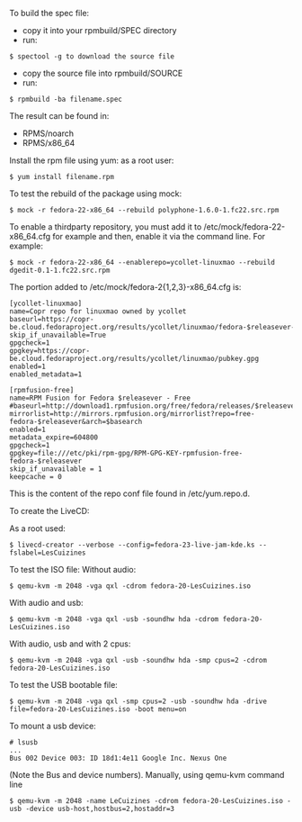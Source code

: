 To build the spec file:
- copy it into your rpmbuild/SPEC directory
- run:
```
$ spectool -g to download the source file
```
- copy the source file into rpmbuild/SOURCE
- run:
```
$ rpmbuild -ba filename.spec
```
The result can be found in:
- RPMS/noarch
- RPMS/x86_64

Install the rpm file using yum:
as a root user: 
```
$ yum install filename.rpm
```

To test the rebuild of the package using mock:
```
$ mock -r fedora-22-x86_64 --rebuild polyphone-1.6.0-1.fc22.src.rpm
```

To enable a thirdparty repository, you must add it to /etc/mock/fedora-22-x86_64.cfg for example and then, enable it via the command line. For example:
```
$ mock -r fedora-22-x86_64 --enablerepo=ycollet-linuxmao --rebuild dgedit-0.1-1.fc22.src.rpm
```

The portion added to /etc/mock/fedora-2{1,2,3}-x86_64.cfg is:
```
[ycollet-linuxmao]
name=Copr repo for linuxmao owned by ycollet
baseurl=https://copr-be.cloud.fedoraproject.org/results/ycollet/linuxmao/fedora-$releasever-$basearch/
skip_if_unavailable=True
gpgcheck=1
gpgkey=https://copr-be.cloud.fedoraproject.org/results/ycollet/linuxmao/pubkey.gpg
enabled=1
enabled_metadata=1

[rpmfusion-free]
name=RPM Fusion for Fedora $releasever - Free
#baseurl=http://download1.rpmfusion.org/free/fedora/releases/$releasever/Everything/$basearch/os/
mirrorlist=http://mirrors.rpmfusion.org/mirrorlist?repo=free-fedora-$releasever&arch=$basearch
enabled=1
metadata_expire=604800
gpgcheck=1
gpgkey=file:///etc/pki/rpm-gpg/RPM-GPG-KEY-rpmfusion-free-fedora-$releasever
skip_if_unavailable = 1
keepcache = 0
```

This is the content of the repo conf file found in /etc/yum.repo.d.

To create the LiveCD:

As a root used:
```
$ livecd-creator --verbose --config=fedora-23-live-jam-kde.ks --fslabel=LesCuizines
```

To test the ISO file:
Without audio:
```
$ qemu-kvm -m 2048 -vga qxl -cdrom fedora-20-LesCuizines.iso
```
With audio and usb:
```
$ qemu-kvm -m 2048 -vga qxl -usb -soundhw hda -cdrom fedora-20-LesCuizines.iso
```
With audio, usb and with 2 cpus:
```
$ qemu-kvm -m 2048 -vga qxl -usb -soundhw hda -smp cpus=2 -cdrom fedora-20-LesCuizines.iso
```

To test the USB bootable file:
```
$ qemu-kvm -m 2048 -vga qxl -smp cpus=2 -usb -soundhw hda -drive file=fedora-20-LesCuizines.iso -boot menu=on
```

To mount a usb device:
```
# lsusb
...
Bus 002 Device 003: ID 18d1:4e11 Google Inc. Nexus One
```

(Note the Bus and device numbers).
Manually, using qemu-kvm command line

```
$ qemu-kvm -m 2048 -name LeCuizines -cdrom fedora-20-LesCuizines.iso -usb -device usb-host,hostbus=2,hostaddr=3
```
